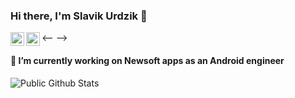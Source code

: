 ### Hi there, I'm Slavik Urdzik 👋



<a href="https://www.linkedin.com/in/urdzik">
  <img align="left" alt="Linkedin" width="22px" src="https://cdn.jsdelivr.net/npm/simple-icons@v3/icons/linkedin.svg" />
</a>
<--
<a href="mailto:polyakov.production@gmail.com">
  <img align="left" alt=" Gmail" width="22px" src="https://cdn.jsdelivr.net/npm/simple-icons@v3/icons/gmail.svg" />
</a>-->

<br />


#### 🔭 I’m currently working on Newsoft apps as an Android engineer

![Public Github Stats](https://github-readme-stats.vercel.app/api?username=urdzik&show_icons=true&hide_border=true)
